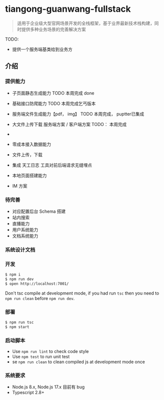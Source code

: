 # tiangong-guanwang-fullstack

> 适用于企业级大型官网场景开发的全栈框架，基于业界最新技术栈构建，同时提供多种业务场景的完善解决方案


TODO:
- 提供一个服务端基类给到业务方

## 介绍

### 提供能力
- 子页面静态生成能力 TODO 本周完成 done
- 基础接口防爬能力  TODO 本周完成乞丐版本
- 服务端文件生成能力【pdf， img】 TODO 本周完成， puptter已集成
- 大文件上传下载 服务端方案 / 客户端方案 TODO： 本周完成
- 
- 零成本接入数据能力
- 文件上传，下载
- 集成 天工日志 工具对前后端请求无缝埋点
- 本地页面搭建能力

- IM 方案


### 待完善

- 对应配置后台 Schema 搭建
- 站内搜索
- 直播能力
- 用户系统能力
- 文档系统能力

### 系统设计文档

### 开发

```bash
$ npm i
$ npm run dev
$ open http://localhost:7001/
```

Don't tsc compile at development mode, if you had run `tsc` then you need to `npm run clean` before `npm run dev`.

### 部署

```bash
$ npm run tsc
$ npm start
```

### 启动脚本

- Use `npm run lint` to check code style
- Use `npm test` to run unit test
- se `npm run clean` to clean compiled js at development mode once

### 系统要求

- Node.js 8.x, Node.js 17.x 目前有 bug
- Typescript 2.8+
